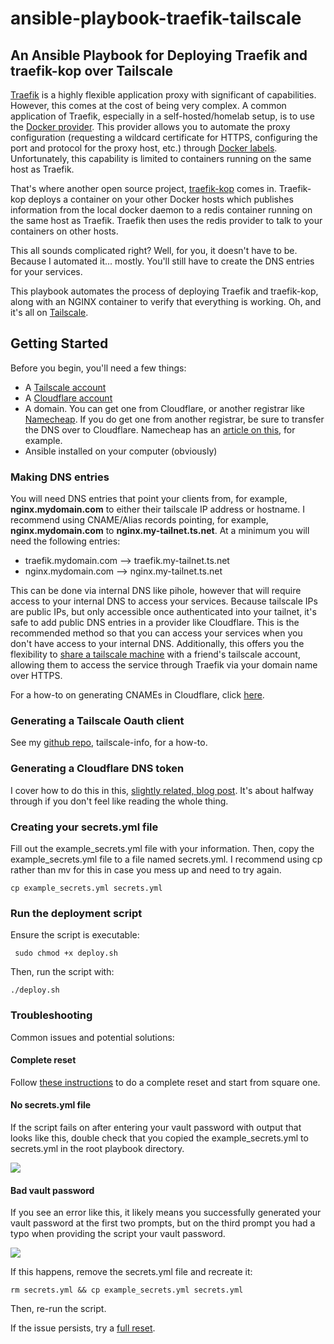 # ansible-playbook-traefik-tailscale

## An Ansible Playbook for Deploying Traefik and traefik-kop over Tailscale

[Traefik](https://traefik.io) is a highly flexible application proxy with significant of capabilities. However, this comes at the cost of being very complex. A common application of Traefik, especially in a self-hosted/homelab setup, is to use the [Docker provider](https://doc.traefik.io/traefik/providers/docker/). This provider allows you to automate the proxy configuration (requesting a wildcard certificate for HTTPS, configuring the port and protocol for the proxy host, etc.) through [Docker labels](https://docs.docker.com/engine/manage-resources/labels/). Unfortunately, this capability is limited to containers running on the same host as Traefik. 

That's where another open source project, [traefik-kop](https://github.com/jittering/traefik-kop) comes in. Traefik-kop deploys a container on your other Docker hosts which publishes information from the local docker daemon to a redis container running on the same host as Traefik. Traefik then uses the redis provider to talk to your containers on other hosts. 

This all sounds complicated right? Well, for you, it doesn't have to be. Because I automated it... mostly. You'll still have to create the DNS entries for your services. 

This playbook automates the process of deploying Traefik and traefik-kop, along with an NGINX container to verify that everything is working. Oh, and it's all on [Tailscale](https://github.com/joshrnoll/tailscale-info).

## Getting Started

Before you begin, you'll need a few things:

- A [Tailscale account](https://tailscale.com)
- A [Cloudflare account](https://cloudflare.com)
- A domain. You can get one from Cloudflare, or another registrar like [Namecheap](https://namecheap.com). If you do get one from another registrar, be sure to transfer the DNS over to Cloudflare. Namecheap has an [article on this](https://www.namecheap.com/support/knowledgebase/article.aspx/9607/2210/how-to-set-up-dns-records-for-your-domain-in-a-cloudflare-account/), for example.
- Ansible installed on your computer (obviously)

### Making DNS entries

You will need DNS entries that point your clients from, for example, **nginx.mydomain.com** to either their tailscale IP address or hostname. I recommend using CNAME/Alias records pointing, for example, **nginx.mydomain.com** to **nginx.my-tailnet.ts.net**. At a minimum you will need the following entries:

- traefik.mydomain.com --> traefik.my-tailnet.ts.net
- nginx.mydomain.com --> nginx.my-tailnet.ts.net

This can be done via internal DNS like pihole, however that will require access to your internal DNS to access your services. Because tailscale IPs are public IPs, but only accessible once authenticated into your tailnet, it's safe to add public DNS entries in a provider like Cloudflare. This is the recommended method so that you can access your services when you don't have access to your internal DNS. Additionally, this offers you the flexibility to [share a tailscale machine](https://tailscale.com/kb/1084/sharing) with a friend's tailscale account, allowing them to access the service through Traefik via your domain name over HTTPS.

For a how-to on generating CNAMEs in Cloudflare, click [here](/CLOUDFLARE.md).

### Generating a Tailscale Oauth client

See my [github repo](https://github.com/joshrnoll/tailscale-info), tailscale-info, for a how-to. 

### Generating a Cloudflare DNS token

I cover how to do this in this, [slightly related, blog post](https://joshrnoll.com/implementing-sso-using-authentik-and-nginx-reverse-proxy-manager/). It's about halfway through if you don't feel like reading the whole thing. 

### Creating your secrets.yml file

Fill out the example_secrets.yml file with your information. Then, copy the example_secrets.yml file to a file named secrets.yml. I recommend using cp rather than mv for this in case you mess up and need to try again.

```cp example_secrets.yml secrets.yml```

### Run the deployment script

Ensure the script is executable:

``` sudo chmod +x deploy.sh```

Then, run the script with:

```./deploy.sh```

### Troubleshooting

Common issues and potential solutions:

#### Complete reset

Follow [these instructions](/RESET.md) to do a complete reset and start from square one.

#### No secrets.yml file
If the script fails on after entering your vault password with output that looks like this, double check that you copied the example_secrets.yml to secrets.yml in the root playbook directory. 

![](/static/no-secrets-file.png)

#### Bad vault password
If you see an error like this, it likely means you successfully generated your vault password at the first two prompts, but on the third prompt you had a typo when providing the script your vault password. 

![](/static/bad-vault-pass.png)

If this happens, remove the secrets.yml file and recreate it:

```rm secrets.yml && cp example_secrets.yml secrets.yml```

Then, re-run the script.

If the issue persists, try a [full reset](/RESET.md).

